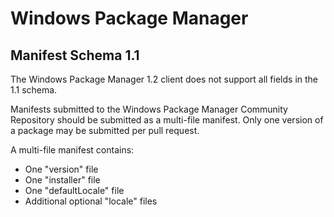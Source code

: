 # Windows Package Manager
## Manifest Schema 1.1

The Windows Package Manager 1.2 client does not support all fields in the 1.1 schema.

Manifests submitted to the Windows Package Manager Community Repository should be submitted as a multi-file manifest. Only one version of a package may be submitted per pull request.

A multi-file manifest contains:
* One "version" file
* One "installer" file
* One "defaultLocale" file
* Additional optional "locale" files